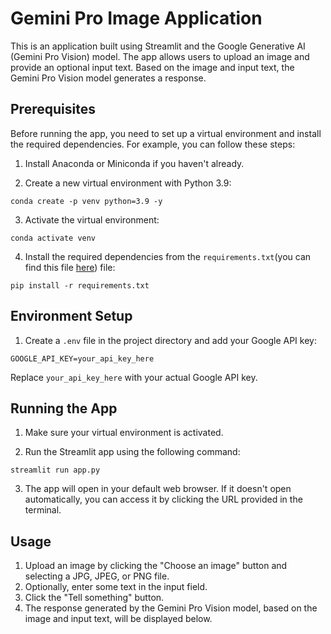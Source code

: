 # Gemini Pro Image Application

This is an application built using Streamlit and the Google Generative AI (Gemini Pro Vision) model. The app allows users to upload an image and provide an optional input text. Based on the image and input text, the Gemini Pro Vision model generates a response.

## Prerequisites

Before running the app, you need to set up a virtual environment and install the required dependencies. For example, you can follow these steps:

1. Install Anaconda or Miniconda if you haven't already.

2. Create a new virtual environment with Python 3.9:

```
conda create -p venv python=3.9 -y
```

3. Activate the virtual environment:

```
conda activate venv
```

4. Install the required dependencies from the `requirements.txt`(you can find this file [here]([https://huggingface.co/spaces/souvikmaji22/lfw_face_recognition](https://github.com/majisouvik26/GEN-AI-Projects/blob/main/requirements.txt))) file:

```
pip install -r requirements.txt
```

## Environment Setup

1. Create a `.env` file in the project directory and add your Google API key:

```
GOOGLE_API_KEY=your_api_key_here
```

Replace `your_api_key_here` with your actual Google API key.

## Running the App

1. Make sure your virtual environment is activated.

2. Run the Streamlit app using the following command:

```
streamlit run app.py
```

3. The app will open in your default web browser. If it doesn't open automatically, you can access it by clicking the URL provided in the terminal.

## Usage

1. Upload an image by clicking the "Choose an image" button and selecting a JPG, JPEG, or PNG file.
2. Optionally, enter some text in the input field.
3. Click the "Tell something" button.
4. The response generated by the Gemini Pro Vision model, based on the image and input text, will be displayed below.
